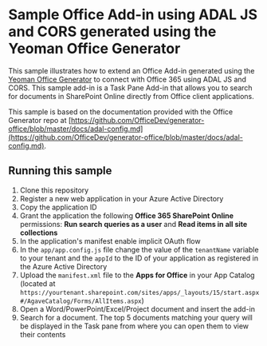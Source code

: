 # Sample Office Add-in using ADAL JS and CORS generated using the Yeoman Office Generator

This sample illustrates how to extend an Office Add-in generated using the [Yeoman Office Generator](https://github.com/OfficeDev/generator-office) to connect with Office 365 using ADAL JS and CORS. This sample add-in is a Task Pane Add-in that allows you to search for documents in SharePoint Online directly from Office client applications. 

This sample is based on the documentation provided with the Office Generator repo at [https://github.com/OfficeDev/generator-office/blob/master/docs/adal-config.md](https://github.com/OfficeDev/generator-office/blob/master/docs/adal-config.md).

## Running this sample

1. Clone this repository
1. Register a new web application in your Azure Active Directory
1. Copy the application ID
1. Grant the application the following **Office 365 SharePoint Online** permissions: **Run search queries as a user** and **Read items in all site collections**
1. In the application's manifest enable implicit OAuth flow
1. In the `app/app.config.js` file change the value of the `tenantName` variable to your tenant and the `appId` to the ID of your application as registered in the Azure Active Directory
1. Upload the `manifest.xml` file to the **Apps for Office** in your App Catalog (located at `https://yourtenant.sharepoint.com/sites/apps/_layouts/15/start.aspx#/AgaveCatalog/Forms/AllItems.aspx`)
1. Open a Word/PowerPoint/Excel/Project document and insert the add-in
1. Search for a document. The top 5 documents matching your query will be displayed in the Task pane from where you can open them to view their contents
